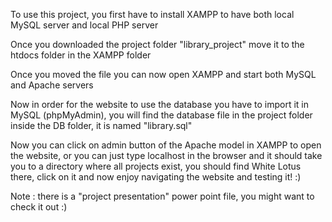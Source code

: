 To use this project, you first have to install XAMPP to have both local MySQL server and local PHP server

Once you downloaded the project folder "library_project" move it to the htdocs folder in the XAMPP folder

Once you moved the file you can now open XAMPP and start both MySQL and Apache servers

Now in order for the website to use the database you have to import it in MySQL (phpMyAdmin), you will find the database file in the project folder inside the DB folder, it is named "library.sql"

Now you can click on admin button of the Apache model in XAMPP to open the website, or you can just type localhost in the browser and it should take you to a directory where all projects exist, you should find White Lotus there, click on it and now enjoy navigating the website and testing it! :)

Note : there is a "project presentation" power point file, you might want to check it out :)
